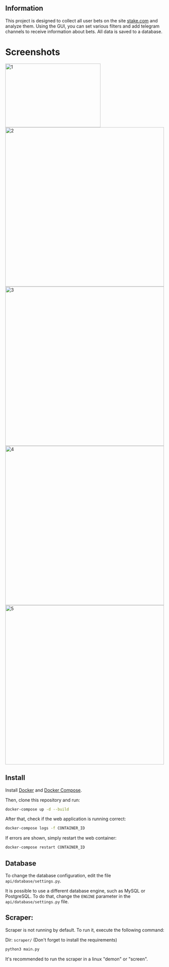 ## Information
This project is designed to collect all user bets on the site [stake.com](https://stake.com) and analyze them. Using the GUI, you can set various filters and add telegram channels to receive information about bets. All data is saved to a database.

# Screenshots

<a href="https://imgbb.com/"><img src="https://i.ibb.co/YdwVdwF/1.png" alt="1" border="0" width=300 height=200></a>
<a href="https://ibb.co/5kWPW1W"><img src="https://i.ibb.co/m0C3CRC/2.png" alt="2" border="0" width=500></a>
<a href="https://ibb.co/3mXsM32"><img src="https://i.ibb.co/1GVndg1/3.png" alt="3" border="0" width=500></a>
<a href="https://ibb.co/PcW0r5b"><img src="https://i.ibb.co/pfK513s/4.png" alt="4" border="0" width=500></a>
<a href="https://ibb.co/DGB5Cbw"><img src="https://i.ibb.co/HNcnz2G/5.png" alt="5" border="0" width=500></a>




## Install 

Install [Docker](https://docs.docker.com/install/) and [Docker Compose](https://docs.docker.com/compose/install/).

Then, clone this repository and run:

```bash
docker-compose up -d --build
```

After that, check if the web application is running correct:
    
```bash
docker-compose logs -f CONTAINER_ID
```

If errors are shown, simply restart the web container:

```bash
docker-compose restart CONTAINER_ID
```


## Database

To change the database configuration, edit the file `api/database/settings.py`.

It is possible to use a different database engine, such as MySQL or PostgreSQL. To do that, change the `ENGINE` parameter in the `api/database/settings.py` file.


## Scraper:

Scraper is not running by default. To run it, execute the following command:

Dir: `scraper/` (Don't forget to install the requirements)

```bash
python3 main.py
```

It's recommended to run the scraper in a linux "demon" or "screen". 









